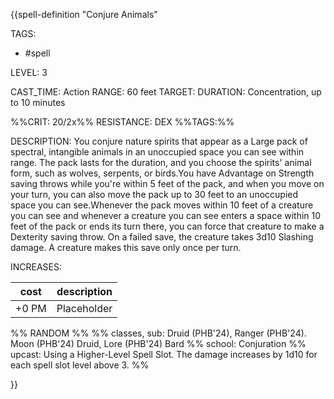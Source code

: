 {{spell-definition "Conjure Animals"

TAGS: 
  - #spell

LEVEL: 3

CAST_TIME: Action
RANGE: 60 feet
TARGET: 
DURATION: Concentration, up to 10 minutes

%%CRIT: 20/2x%%
RESISTANCE: DEX
%%TAGS:%%

DESCRIPTION:
You conjure nature spirits that appear as a Large pack of spectral, intangible animals in an unoccupied space you can see within range. The pack lasts for the duration, and you choose the spirits' animal form, such as wolves, serpents, or birds.You have Advantage on Strength saving throws while you're within 5 feet of the pack, and when you move on your turn, you can also move the pack up to 30 feet to an unoccupied space you can see.Whenever the pack moves within 10 feet of a creature you can see and whenever a creature you can see enters a space within 10 feet of the pack or ends its turn there, you can force that creature to make a Dexterity saving throw. On a failed save, the creature takes 3d10 Slashing damage. A creature makes this save only once per turn.

INCREASES:

| cost | description |
| ---- | ----------- |
| +0 PM     |    Placeholder        |


%% RANDOM
%%
%% classes, sub: Druid (PHB'24), Ranger (PHB'24). Moon (PHB'24) Druid, Lore (PHB'24) Bard
%% school: Conjuration
%% upcast: Using a Higher-Level Spell Slot. The damage increases by 1d10 for each spell slot level above 3.
%%


}}